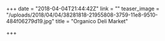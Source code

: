 +++
date = "2018-04-04T21:44:42Z"
link = ""
teaser_image = "/uploads/2018/04/04/38281818-21955808-3759-11e8-9510-484f06279d19.jpg"
title = "Organico Deli Market"

+++
